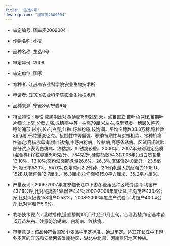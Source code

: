 ```yaml
---
title: "生选6号"
description: "国审麦2009004"
---
```

* 审定编号:  国审麦2009004

*  作物名称:  小麦

*  品种名称:  生选6号

*  审定年份:  2009

*  审定单位:  国家

* 育种者:  江苏省农业科学院农业生物技术所

*  申请者:  江苏省农业科学院农业生物技术所

*  品种来源:  宁麦8号/宁麦9号

*  特征特性 : 
春性,成熟期比对照扬麦158晚熟2天。幼苗直立,苗叶色深绿,苗期叶片细长上举,分蘖力强,成穗率中等。株高79厘米左右,株型紧凑。穗层欠整齐,穗纺锤形,较小,长芒,白壳,红粒,籽粒粉质,较饱满。平均亩穗数33.3万穗,穗粒数38.6粒,千粒重39.2克。抗倒性中等偏强。春季抗寒性与对照相当。接种抗病性鉴定:高抗赤霉病,慢叶锈病,中感白粉病、纹枯病,高感条锈病。区试田间试验部分试点表现白粉病、纹枯病、叶锈病较重。2006年、2007年分别测定品质(混合样):籽粒容重800克/升、784克/升,硬度指数54.3(2008年),蛋白质含量13.10%、13.10%;面粉湿面筋含量26.6%、26.3%,沉降值24.0毫升、23.5毫升,吸水率53.1%、54.0%,稳定时间2.2分钟、2.1分钟,最大抗延阻力110E.U、152E.U,延伸性12.7厘米、16.3厘米,拉伸面积15.0平方厘米、35.2平方厘米。
 
*  产量表现 : 
2006-2007年度参加长江中下游冬麦组品种区域试验,平均亩产437.6公斤,比对照扬麦158增产4.4%;2007-2008年度续试,平均亩产433.6公斤,比对照扬麦158增产0.53%。2008-2009年度生产试验,平均亩产400.4公斤,比对照增产5.9%。

*  栽培技术要点 : 
适时播种,适宜播期10月下旬至11月上旬。合理密植,每亩基本苗15万苗左右。注意防治锈病、白粉病、纹枯病。

*  审定意见 : 
该品种符合国家小麦品种审定标准，通过审定。适宜在长江中下游冬麦区的江苏和安徽两省淮南地区、湖北中北部、河南信阳地区种植。
